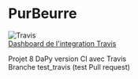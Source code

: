 
# PurBeurre
![Travis](https://travis-ci.com/jean-charles-gibier/mysandbox.svg?branch=master)<br>
[Dashboard de l'integration Travis](https://travis-ci.com/github/jean-charles-gibier/mysandbox)

Projet 8 DaPy version CI avec Travis<br>
Branche test_travis (test Pull request)
